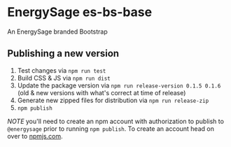 # EnergySage es-bs-base

An EnergySage branded Bootstrap

## Publishing a new version

1. Test changes via `npm run test`
2. Build CSS & JS via `npm run dist`
3. Update the package version via `npm run release-version 0.1.5 0.1.6` (old & new versions with what's correct at time of release)
4. Generate new zipped files for distribution via `npm run release-zip`
5. `npm publish`

*NOTE* you'll need to create an npm account with authorization to publish to `@energysage` prior to running `npm publish`.
To create an account head on over to [npmjs.com](https://www.npmjs.com/).

